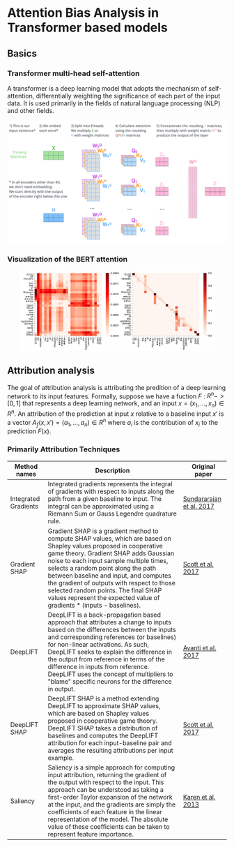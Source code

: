 # Attention Bias Analysis in Transformer based models 

## Basics

### Transformer multi-head self-attention
A transformer is a deep learning model that adopts the mechanism of self-attention, differentially weighting the significance of each part of the input data. It is used primarily in the fields of natural language processing (NLP) and other fields. 

<p align="center">
  <img src="https://github.com/Jirigesi/attentionBias/blob/main/imgs/transformer_multi-headed_self-attention-recap.png" width="650" title="hover text">
</p>

### Visualization of the BERT attention

<p align="center">
  <img src="https://github.com/Jirigesi/attentionBias/blob/main/imgs/Visualization-of-the-vanilla-BERT-attention-left-and-syntax-guided-self-attention.png" width="450" title="hover text">
</p>

## Attribution analysis 

The goal of attribution analysis is attributing the predition of a deep learning network to its input features. Formally, suppose we have a fuction $F$ : $R^n -> [0, 1]$ that represents a deep learning network, and an input $x = (x_1, ... , x_n) \in R^n$. An attribution of the prediction at input $x$ relative to a baseline input $x'$ is a vector $A_f(x,x') = (a_1, ... , a_n) \in R^n$ where $a_i$ is the contribution of $x_i$ to the prediction $F(x)$.

### Primarily Attribution Techniques

| **Method names**     | Description                                                                                                                                                                                                                                                                                                                                                                                                                                                               | Original paper  |
|----------------------|---------------------------------------------------------------------------------------------------------------------------------------------------------------------------------------------------------------------------------------------------------------------------------------------------------------------------------------------------------------------------------------------------------------------------------------------------------------------------|---|
| Integrated Gradients | Integrated gradients represents the integral of gradients with respect to inputs along the path from a given baseline to input. The integral can be approximated using a Riemann Sum or Gauss Legendre quadrature rule.                                                                                                                                                                                                                                                   |  [Sundararajan et al. 2017](https://arxiv.org/abs/1703.01365) |
| Gradient SHAP        | Gradient SHAP is a gradient method to compute SHAP values, which are based on Shapley values proposed in cooperative game theory. Gradient SHAP adds Gaussian noise to each input sample multiple times, selects a random point along the path between baseline and input, and computes the gradient of outputs with respect to those selected random points. The final SHAP values represent the expected value of gradients * (inputs - baselines).                     | [Scott et al. 2017](https://proceedings.neurips.cc/paper/2017/hash/8a20a8621978632d76c43dfd28b67767-Abstract.html)  |
| DeepLIFT             | DeepLIFT is a back-propagation based approach that attributes a change to inputs based on the differences between the inputs and corresponding references (or baselines) for non-linear activations. As such, DeepLIFT seeks to explain the difference in the output from reference in terms of the difference in inputs from reference. DeepLIFT uses the concept of multipliers to "blame" specific neurons for the difference in output.                               | [Avanti et al. 2017](https://arxiv.org/abs/1704.02685)  |
| DeepLIFT SHAP        | DeepLIFT SHAP is a method extending DeepLIFT to approximate SHAP values, which are based on Shapley values proposed in cooperative game theory. DeepLIFT SHAP takes a distribution of baselines and computes the DeepLIFT attribution for each input-baseline pair and averages the resulting attributions per input example.                                                                                                                                             |  [Scott et al. 2017](https://proceedings.neurips.cc/paper/2017/hash/8a20a8621978632d76c43dfd28b67767-Abstract.html) |
| Saliency             | Saliency is a simple approach for computing input attribution, returning the gradient of the output with respect to the input. This approach can be understood as taking a first-order Taylor expansion of the network at the input, and the gradients are simply the coefficients of each feature in the linear representation of the model. The absolute value of these coefficients can be taken to represent feature importance.                                      |  [Karen et al. 2013](https://arxiv.org/abs/1312.6034)|
